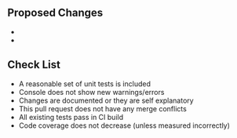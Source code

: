 ## Proposed Changes

  -
  -

## Check List

  - A reasonable set of unit tests is included
  - Console does not show new warnings/errors
  - Changes are documented or they are self explanatory
  - This pull request does not have any merge conflicts
  - All existing tests pass in CI build
  - Code coverage does not decrease (unless measured incorrectly)
